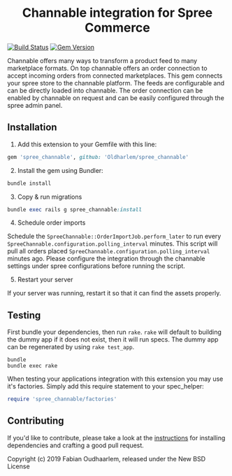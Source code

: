 <h1 align="center">Channable integration for Spree Commerce</h1>

[![Build Status](https://travis-ci.com/Oldharlem/spree_channable.svg?branch=master)](https://travis-ci.com/Oldharlem/spree_channable)
[![Gem Version](https://badge.fury.io/rb/spree_channable.svg)](https://badge.fury.io/rb/spree_channable)

Channable offers many ways to transform a product feed to many marketplace formats. On top channable offers an order connection to accept incoming orders from connected marketplaces. This gem connects your spree store to the channable platform. The feeds are configurable and can be directly loaded into channable. 
The order connection can be enabled by channable on request and can be easily configured through the spree admin panel. 

## Installation

1. Add this extension to your Gemfile with this line:
  ```ruby
  gem 'spree_channable', github: 'Oldharlem/spree_channable'
  ```

2. Install the gem using Bundler:
  ```ruby
  bundle install
  ```

3. Copy & run migrations
  ```ruby
  bundle exec rails g spree_channable:install
  ```

4. Schedule order imports

Schedule the `SpreeChannable::OrderImportJob.perform_later` to run every `SpreeChannable.configuration.polling_interval` minutes. This script will pull all orders placed `SpreeChannable.configuration.polling_interval` minutes ago. Please configure the integration through the channable settings under spree configurations before running the script. 

5. Restart your server

  If your server was running, restart it so that it can find the assets properly.

  

## Testing

First bundle your dependencies, then run `rake`. `rake` will default to building the dummy app if it does not exist, then it will run specs. The dummy app can be regenerated by using `rake test_app`.

```shell
bundle
bundle exec rake
```

When testing your applications integration with this extension you may use it's factories.
Simply add this require statement to your spec_helper:

```ruby
require 'spree_channable/factories'
```


## Contributing

If you'd like to contribute, please take a look at the
[instructions](CONTRIBUTING.md) for installing dependencies and crafting a good
pull request.

Copyright (c) 2019 Fabian Oudhaarlem, released under the New BSD License
